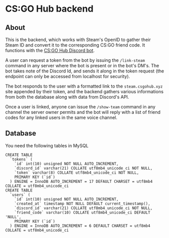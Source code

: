 # CS:GO Hub backend

## About
This is the backend, which works with Steam's OpenID to gather their Steam ID and convert it to the corresponding CS:GO friend code.
It functions with the [CS:GO Hub Discord bot](https://github.com/jesperbakhandskemager/csgo-hub-discord).

A user can request a token from the bot by issuing the `/link-steam` command in any server where the bot is present or in the bot's DM's.
The bot takes note of the Discord Id, and sends it along in the token request (the endpoint can only be accessed from localhost for security).

The bot responds to the user with a formatted link to the `steam.csgohub.xyz` site appended by their token, and the backend gathers various informations from both the database along with data from Discord's API.

Once a user is linked, anyone can issue the `/show-team` command in any channel the server owner permits and the bot will reply with a list of friend codes for any linked users in the same voice channel.

## Database
You need the following tables in MySQL

```{sql}
CREATE TABLE
  `tokens` (
    `id` int(10) unsigned NOT NULL AUTO_INCREMENT,
    `discord_id` varchar(21) COLLATE utf8mb4_unicode_ci NOT NULL,
    `token` varchar(8) COLLATE utf8mb4_unicode_ci NOT NULL,
    PRIMARY KEY (`id`)
  ) ENGINE = InnoDB AUTO_INCREMENT = 17 DEFAULT CHARSET = utf8mb4 COLLATE = utf8mb4_unicode_ci
CREATE TABLE
  `users` (
    `id` int(10) unsigned NOT NULL AUTO_INCREMENT,
    `created_at` timestamp NOT NULL DEFAULT current_timestamp(),
    `discord_id` varchar(21) COLLATE utf8mb4_unicode_ci NOT NULL,
    `friend_code` varchar(10) COLLATE utf8mb4_unicode_ci DEFAULT 'NULL',
    PRIMARY KEY (`id`)
  ) ENGINE = InnoDB AUTO_INCREMENT = 6 DEFAULT CHARSET = utf8mb4 COLLATE = utf8mb4_unicode_ci
```